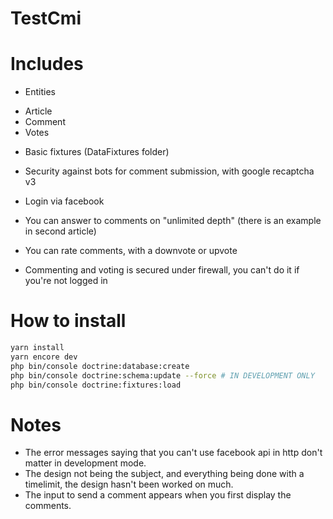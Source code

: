 # TestCmi

# Includes 

* Entities
- Article
- Comment
- Votes

* Basic fixtures (DataFixtures folder)

* Security against bots for comment submission, with google recaptcha v3

* Login via facebook

* You can answer to comments on "unlimited depth" (there is an example in second article)

* You can rate comments, with a downvote or upvote

* Commenting and voting is secured under firewall, you can't do it if you're not logged in

# How to install

```sh
yarn install
yarn encore dev
php bin/console doctrine:database:create
php bin/console doctrine:schema:update --force # IN DEVELOPMENT ONLY
php bin/console doctrine:fixtures:load
```

# Notes

* The error messages saying that you can't use facebook api in http don't matter in development mode.
* The design not being the subject, and everything being done with a timelimit, the design hasn't been worked on much.
* The input to send a comment appears when you first display the comments.